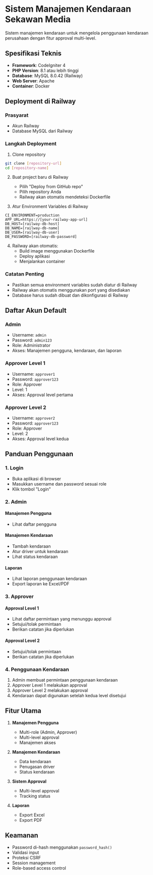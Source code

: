 # Sistem Manajemen Kendaraan Sekawan Media

Sistem manajemen kendaraan untuk mengelola penggunaan kendaraan perusahaan dengan fitur approval multi-level.

## Spesifikasi Teknis

- **Framework**: CodeIgniter 4
- **PHP Version**: 8.1 atau lebih tinggi
- **Database**: MySQL 8.0.42 (Railway)
- **Web Server**: Apache
- **Container**: Docker

## Deployment di Railway

### Prasyarat
- Akun Railway
- Database MySQL dari Railway

### Langkah Deployment

1. Clone repository
```bash
git clone [repository-url]
cd [repository-name]
```

2. Buat project baru di Railway
   - Pilih "Deploy from GitHub repo"
   - Pilih repository Anda
   - Railway akan otomatis mendeteksi Dockerfile

3. Atur Environment Variables di Railway
```
CI_ENVIRONMENT=production
APP_URL=https://[your-railway-app-url]
DB_HOST=[railway-db-host]
DB_NAME=[railway-db-name]
DB_USER=[railway-db-user]
DB_PASSWORD=[railway-db-password]
```

4. Railway akan otomatis:
   - Build image menggunakan Dockerfile
   - Deploy aplikasi
   - Menjalankan container


### Catatan Penting
- Pastikan semua environment variables sudah diatur di Railway
- Railway akan otomatis menggunakan port yang disediakan
- Database harus sudah dibuat dan dikonfigurasi di Railway

## Daftar Akun Default

### Admin
- Username: `admin`
- Password: `admin123`
- Role: Administrator
- Akses: Manajemen pengguna, kendaraan, dan laporan

### Approver Level 1
- Username: `approver1`
- Password: `approver123`
- Role: Approver
- Level: 1
- Akses: Approval level pertama

### Approver Level 2
- Username: `approver2`
- Password: `approver123`
- Role: Approver
- Level: 2
- Akses: Approval level kedua

## Panduan Penggunaan

### 1. Login
- Buka aplikasi di browser
- Masukkan username dan password sesuai role
- Klik tombol "Login"

### 2. Admin
#### Manajemen Pengguna
- Lihat daftar pengguna

#### Manajemen Kendaraan
- Tambah kendaraan
- Atur driver untuk kendaraan
- Lihat status kendaraan

#### Laporan
- Lihat laporan penggunaan kendaraan
- Export laporan ke Excel/PDF

### 3. Approver
#### Approval Level 1
- Lihat daftar permintaan yang menunggu approval
- Setujui/tolak permintaan
- Berikan catatan jika diperlukan

#### Approval Level 2
- Setujui/tolak permintaan
- Berikan catatan jika diperlukan

### 4. Penggunaan Kendaraan
1. Admin membuat permintaan penggunaan kendaraan
2. Approver Level 1 melakukan approval
3. Approver Level 2 melakukan approval
4. Kendaraan dapat digunakan setelah kedua level disetujui

## Fitur Utama

1. **Manajemen Pengguna**
   - Multi-role (Admin, Approver)
   - Multi-level approval
   - Manajemen akses

2. **Manajemen Kendaraan**
   - Data kendaraan
   - Penugasan driver
   - Status kendaraan

3. **Sistem Approval**
   - Multi-level approval
   - Tracking status

4. **Laporan**
   - Export Excel
   - Export PDF

## Keamanan

- Password di-hash menggunakan `password_hash()`
- Validasi input
- Proteksi CSRF
- Session management
- Role-based access control